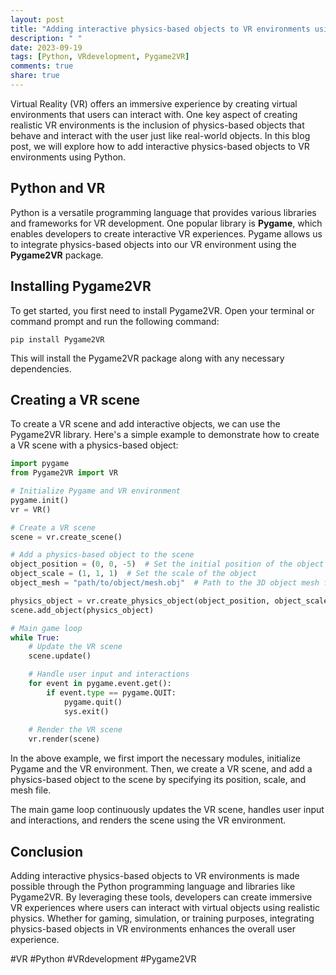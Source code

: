 ```yaml
---
layout: post
title: "Adding interactive physics-based objects to VR environments using Python"
description: " "
date: 2023-09-19
tags: [Python, VRdevelopment, Pygame2VR]
comments: true
share: true
---
```


Virtual Reality (VR) offers an immersive experience by creating virtual environments that users can interact with. One key aspect of creating realistic VR environments is the inclusion of physics-based objects that behave and interact with the user just like real-world objects. In this blog post, we will explore how to add interactive physics-based objects to VR environments using Python.

## Python and VR

Python is a versatile programming language that provides various libraries and frameworks for VR development. One popular library is **Pygame**, which enables developers to create interactive VR experiences. Pygame allows us to integrate physics-based objects into our VR environment using the **Pygame2VR** package.

## Installing Pygame2VR

To get started, you first need to install Pygame2VR. Open your terminal or command prompt and run the following command:

```
pip install Pygame2VR
```

This will install the Pygame2VR package along with any necessary dependencies.

## Creating a VR scene

To create a VR scene and add interactive objects, we can use the Pygame2VR library. Here's a simple example to demonstrate how to create a VR scene with a physics-based object:

```python
import pygame
from Pygame2VR import VR

# Initialize Pygame and VR environment
pygame.init()
vr = VR()

# Create a VR scene
scene = vr.create_scene()

# Add a physics-based object to the scene
object_position = (0, 0, -5)  # Set the initial position of the object
object_scale = (1, 1, 1)  # Set the scale of the object
object_mesh = "path/to/object/mesh.obj"  # Path to the 3D object mesh file

physics_object = vr.create_physics_object(object_position, object_scale, object_mesh)
scene.add_object(physics_object)

# Main game loop
while True:
    # Update the VR scene
    scene.update()

    # Handle user input and interactions
    for event in pygame.event.get():
        if event.type == pygame.QUIT:
            pygame.quit()
            sys.exit()
        
    # Render the VR scene
    vr.render(scene)
```

In the above example, we first import the necessary modules, initialize Pygame and the VR environment. Then, we create a VR scene, and add a physics-based object to the scene by specifying its position, scale, and mesh file.

The main game loop continuously updates the VR scene, handles user input and interactions, and renders the scene using the VR environment.

## Conclusion

Adding interactive physics-based objects to VR environments is made possible through the Python programming language and libraries like Pygame2VR. By leveraging these tools, developers can create immersive VR experiences where users can interact with virtual objects using realistic physics. Whether for gaming, simulation, or training purposes, integrating physics-based objects in VR environments enhances the overall user experience.

#VR #Python #VRdevelopment #Pygame2VR